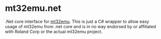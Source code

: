 # mt32emu.net
.Net core interface for [mt32emu](https://github.com/munt/munt). This is just a C# wrapper to allow easy usage of mt32emu from .net core and is in no way endorsed by or affiliated with Roland Corp or the actual mt32emu project.
